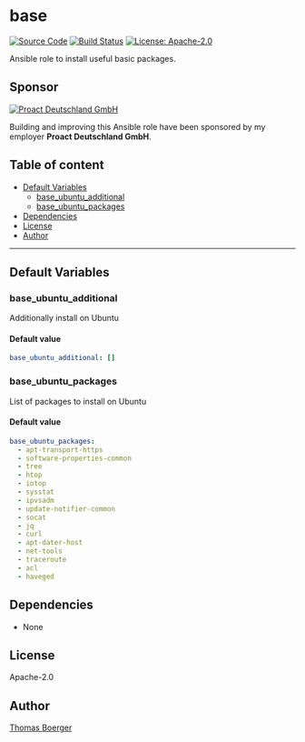 # base

[![Source Code](https://img.shields.io/badge/github-source%20code-blue?logo=github&logoColor=white)](https://github.com/rolehippie/apt) [![Build Status](https://img.shields.io/drone/build/rolehippie/base/master?logo=drone)](https://cloud.drone.io/rolehippie/apt) [![License: Apache-2.0](https://img.shields.io/github/license/rolehippie/apt)](https://github.com/rolehippie/apt/blob/master/LICENSE) 

Ansible role to install useful basic packages. 

## Sponsor 

[![Proact Deutschland GmbH](https://proact.eu/wp-content/uploads/2020/03/proact-logo.png)](https://proact.eu) 

Building and improving this Ansible role have been sponsored by my employer **Proact Deutschland GmbH**.

## Table of content

* [Default Variables](#default-variables)
  * [base_ubuntu_additional](#base_ubuntu_additional)
  * [base_ubuntu_packages](#base_ubuntu_packages)
* [Dependencies](#dependencies)
* [License](#license)
* [Author](#author)

---

## Default Variables

### base_ubuntu_additional

Additionally install on Ubuntu

#### Default value

```YAML
base_ubuntu_additional: []
```

### base_ubuntu_packages

List of packages to install on Ubuntu

#### Default value

```YAML
base_ubuntu_packages:
  - apt-transport-https
  - software-properties-common
  - tree
  - htop
  - iotop
  - sysstat
  - ipvsadm
  - update-notifier-common
  - socat
  - jq
  - curl
  - apt-dater-host
  - net-tools
  - traceroute
  - acl
  - haveged
```

## Dependencies

* None

## License

Apache-2.0

## Author

[Thomas Boerger](https://github.com/tboerger)
